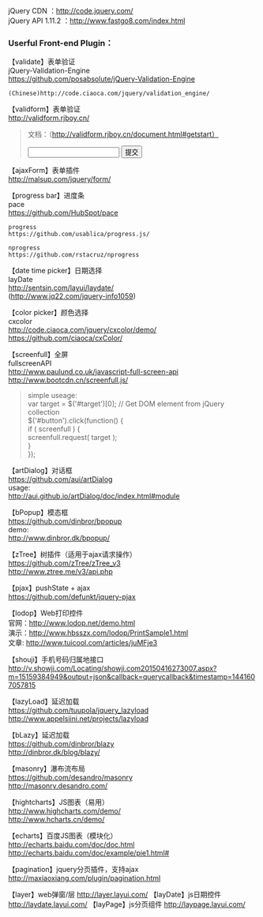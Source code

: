 jQuery CDN ：http://code.jquery.com/  
jQuery API 1.11.2 ：http://www.fastgo8.com/index.html  

### Userful Front-end Plugin：

【validate】表单验证  
	jQuery-Validation-Engine  
	https://github.com/posabsolute/jQuery-Validation-Engine  
	
	(Chinese)http://code.ciaoca.com/jquery/validation_engine/  
	
【validform】表单验证  
	http://validform.rjboy.cn/  
	

> 文档：（http://validform.rjboy.cn/document.html#getstart）  
> <form class="form">  
>	<input type="text" name="" datatype="*">  
>	<input type="submit" value="提交">  
> </form>  
> <script>  
> $(".form").Validform({  
> 	tiptype:2  
> });  
> </script>  


【ajaxForm】表单插件  
	http://malsup.com/jquery/form/  
	
	
【progress bar】进度条  
	pace  
	https://github.com/HubSpot/pace  

	progress  
	https://github.com/usablica/progress.js/  

	nprogress  
	https://github.com/rstacruz/nprogress  

【date time picker】日期选择  
	layDate  
	http://sentsin.com/layui/laydate/  
	(http://www.jq22.com/jquery-info1059)  
	
【color picker】颜色选择  
	cxcolor  
	http://code.ciaoca.com/jquery/cxcolor/demo/  
	https://github.com/ciaoca/cxColor/  
	
【screenfull】全屏  
	fullscreenAPI  
	http://www.paulund.co.uk/javascript-full-screen-api  
	http://www.bootcdn.cn/screenfull.js/  

> simple useage:  
> var target = $('#target')[0]; // Get DOM element from jQuery collection  
> $('#button').click(function() {  
>    if ( screenfull ) {  
>        screenfull.request( target );  
>    }  
> });  


【artDialog】对话框  
	https://github.com/aui/artDialog  
	usage:  
		http://aui.github.io/artDialog/doc/index.html#module  

【bPopup】模态框  
	https://github.com/dinbror/bpopup  
	demo:  
		http://www.dinbror.dk/bpopup/  


【zTree】树插件（适用于ajax请求操作）  
	https://github.com/zTree/zTree_v3  
	http://www.ztree.me/v3/api.php  

【pjax】pushState + ajax  
	https://github.com/defunkt/jquery-pjax  

【lodop】Web打印控件  
	官网：http://www.lodop.net/demo.html  
	演示：http://www.hbsszx.com/lodop/PrintSample1.html  
	文章: http://www.tuicool.com/articles/juMFje3  
	
【shouji】手机号码归属地接口  
	http://v.showji.com/Locating/showji.com20150416273007.aspx?m=15159384949&output=json&callback=querycallback&timestamp=1441607057815


【lazyLoad】延迟加载  
	https://github.com/tuupola/jquery_lazyload  
	http://www.appelsiini.net/projects/lazyload  
	
【bLazy】延迟加载  
	https://github.com/dinbror/blazy  
	http://dinbror.dk/blog/blazy/  


【masonry】瀑布流布局  
	https://github.com/desandro/masonry  
	http://masonry.desandro.com/  

【hightcharts】JS图表（易用）  
	http://www.highcharts.com/demo/  
	http://www.hcharts.cn/demo/  
	
【echarts】百度JS图表（模块化）  
	http://echarts.baidu.com/doc/doc.html  
	http://echarts.baidu.com/doc/example/pie1.html#  

【pagination】jquery分页插件，支持ajax  
	http://maxiaoxiang.com/plugin/pagination.html  

【layer】web弹窗/层
	http://layer.layui.com/
【layDate】js日期控件
	http://laydate.layui.com/
【layPage】js分页组件
	http://laypage.layui.com/
